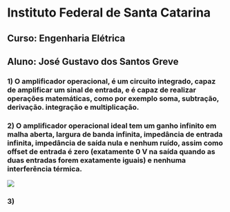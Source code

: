 # Instituto Federal de Santa Catarina
## Curso: Engenharia Elétrica
## Aluno: José Gustavo dos Santos Greve
### 1) O amplificador operacional, é um circuito integrado, capaz de amplificar um sinal de entrada, e é capaz de realizar operações matemáticas, como por exemplo soma, subtração, derivação. integração e multiplicação.
### 2) O amplificador operacional ideal tem um ganho infinito em malha aberta, largura de banda infinita, impedância de entrada infinita, impedância de saída nula e nenhum ruído, assim como offset de entrada é zero (exatamente 0 V na saída quando as duas entradas forem exatamente iguais) e nenhuma interferência térmica.
![](https://github.com/JoseGustavoGreve/ELN22104_2020_2/blob/prof-lohmann-Alunos_01/Jose%20Gustavo%20Greve/Atividade%202/image.png)
### 3) 
